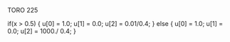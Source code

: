 TORO 225

if(x > 0.5) {
    u[0] = 1.0;
    u[1] = 0.0;
    u[2] = 0.01/0.4;
} else {
    u[0] = 1.0;
    u[1] = 0.0;
    u[2] = 1000./ 0.4;
}